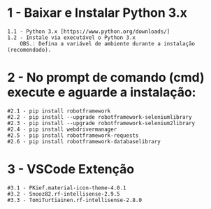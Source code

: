 # 1 - Baixar e Instalar Python 3.x
	1.1 - Python 3.x [https://www.python.org/downloads/] 
 	1.2 - Instale via executável o Python 3.x
		OBS.: Defina a variável de ambiente durante a instalação (recomendado).

# 2 - No prompt de comando (cmd) execute e aguarde a instalação:
 	#2.1 - pip install robotframework
 	#2.2 - pip install --upgrade robotframework-seleniumlibrary
 	#2.3 - pip install --upgrade robotframework-selenium2library
 	#2.4 - pip install webdrivermanager
 	#2.5 - pip install robotframework-requests
 	#2.6 - pip install robotframework-databaselibrary

# 3 - VSCode Extenção
 	#3.1 - PKief.material-icon-theme-4.0.1
 	#3.2 - Snooz82.rf-intellisense-2.9.5
 	#3.3 - TomiTurtiainen.rf-intellisense-2.8.0
